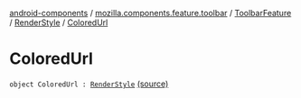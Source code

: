 [android-components](../../../index.md) / [mozilla.components.feature.toolbar](../../index.md) / [ToolbarFeature](../index.md) / [RenderStyle](index.md) / [ColoredUrl](./-colored-url.md)

# ColoredUrl

`object ColoredUrl : `[`RenderStyle`](index.md) [(source)](https://github.com/mozilla-mobile/android-components/blob/master/components/feature/toolbar/src/main/java/mozilla/components/feature/toolbar/ToolbarFeature.kt#L83)